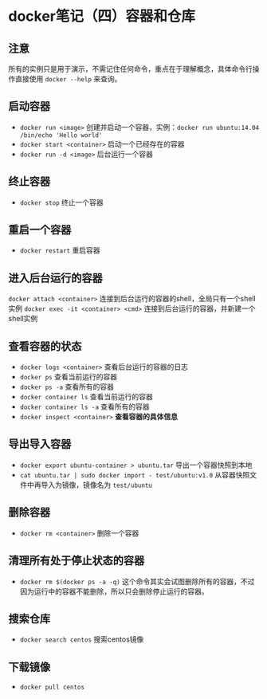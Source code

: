 # docker笔记（四）容器和仓库

## 注意

所有的实例只是用于演示，不需记住任何命令，重点在于理解概念，具体命令行操作直接使用 `docker --help` 来查询。

## 启动容器

- `docker run <image>` 创建并启动一个容器，实例：`docker run ubuntu:14.04 /bin/echo 'Hello world'`
- `docker start <container>` 启动一个已经存在的容器
- `docker run -d <image>` 后台运行一个容器

## 终止容器

- `docker stop` 终止一个容器

## 重启一个容器

- `docker restart` 重启容器

## 进入后台运行的容器

`docker attach <container>` 连接到后台运行的容器的shell，全局只有一个shell实例
`docker exec -it <container> <cmd>` 连接到后台运行的容器，并新建一个shell实例

## 查看容器的状态

- `docker logs <container>` 查看后台运行的容器的日志
- `docker ps` 查看当前运行的容器
- `docker ps -a` 查看所有的容器
- `docker container ls` 查看当前运行的容器
- `docker container ls -a` 查看所有的容器
- `docker inspect <container>` **查看容器的具体信息**

## 导出导入容器

- `docker export ubuntu-container > ubuntu.tar` 导出一个容器快照到本地
- `cat ubuntu.tar | sudo docker import - test/ubuntu:v1.0` 从容器快照文件中再导入为镜像，镜像名为 `test/ubuntu`

## 删除容器

- `docker rm <container>` 删除一个容器

## 清理所有处于停止状态的容器

- `docker rm $(docker ps -a -q)` 这个命令其实会试图删除所有的容器，不过因为运行中的容器不能删除，所以只会删除停止运行的容器。

## 搜索仓库

- `docker search centos` 搜索centos镜像

## 下载镜像

- `docker pull centos`
